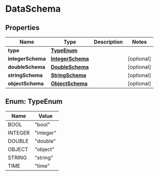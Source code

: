 

# DataSchema


## Properties

| Name | Type | Description | Notes |
|------------ | ------------- | ------------- | -------------|
|**type** | [**TypeEnum**](#TypeEnum) |  |  |
|**integerSchema** | [**IntegerSchema**](IntegerSchema.md) |  |  [optional] |
|**doubleSchema** | [**DoubleSchema**](DoubleSchema.md) |  |  [optional] |
|**stringSchema** | [**StringSchema**](StringSchema.md) |  |  [optional] |
|**objectSchema** | [**ObjectSchema**](ObjectSchema.md) |  |  [optional] |



## Enum: TypeEnum

| Name | Value |
|---- | -----|
| BOOL | &quot;bool&quot; |
| INTEGER | &quot;integer&quot; |
| DOUBLE | &quot;double&quot; |
| OBJECT | &quot;object&quot; |
| STRING | &quot;string&quot; |
| TIME | &quot;time&quot; |



